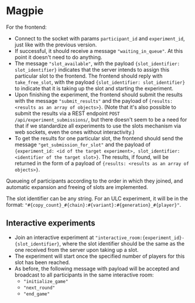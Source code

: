 # Magpie

For the frontend:
- Connect to the socket with params `participant_id` and `experiment_id`, just like with the previous version.
- If successful, it should receive a message `"waiting_in_queue"`. At this point it doesn't need to do anything.
- The message `"slot_available"`, with the payload `{slot_identifier: slot_identifier}` indicates that the server intends to assign this particular slot to the frontend. The frontend should reply with `take_free_slot`, with the payload `{slot_identifier: slot_identifier}` to indicate that it is taking up the slot and starting the experiment.
- Upon finishing the experiment, the frontend should submit the results with the message `"submit_results"` and the payload of `{results: <results as an array of objects>}`.
  (Note that it's also possible to submit the results via a REST endpoint `POST /api/experiment_submissions/`, but there doesn't seem to be a need for that if we standardize all experiments to use the slots mechanism via web sockets, even the ones without interactivity.)
- To get the results for one particular slot, the frontend should send the message `"get_submission_for_slot"` and the payload of `{experiment_id: <id of the target experiment>, slot_identifier: <identifier of the target slot>}`. The results, if found, will be returned in the form of a payload of `{results: <results as an array of objects>}`.

Queueing of participants according to the order in which they joined, and automatic expansion and freeing of slots are implemented.

The slot identifier can be any string. For an ULC experiment, it will be in the format: `"#{copy_count}_#{chain}:#{variant}:#{generation}_#{player}"`.

## Interactive experiments

- Join an interactive experiment at `"interactive_room:{experiment_id}-{slot_identifier}`, where the slot identifier should be the same as the one received from the server upon taking up a slot.
- The experiment will start once the specified number of players for this slot has been reached.
- As before, the following message with payload will be accepted and broadcast to all participants in the same interactive room:
  - `"initialize_game"`
  - `"next_round"`
  - `"end_game"`
